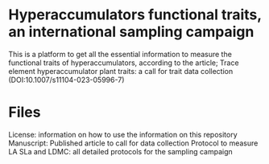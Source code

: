 # Hyperaccumulators functional traits, an international sampling campaign

This is a platform to get all the essential information to measure the functional traits of hyperaccumulators, according to the article; Trace element hyperaccumulator plant traits: a call for trait data collection (DOI:10.1007/s11104-023-05996-7)

# Files
License: information on how to use the information on this repository
Manuscript: Published article to call for data collection
Protocol to measure LA SLa and LDMC: all detailed protocols for the sampling campaign

